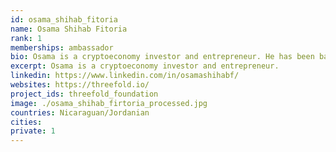 ```yaml
---
id: osama_shihab_fitoria
name: Osama Shihab Fitoria
rank: 1
memberships: ambassador
bio: Osama is a cryptoeconomy investor and entrepreneur. He has been based in the Middle East for 3 decades during which he led business expansion roles for global tech firms and founded e-commerce startups. Ambassador fell in love with Threefold ThreeFold's vision is an ambitious one is to create a neutral, efficient and affordable net. ThreeFold's team has already developed breakthrough technology which can and will enable this.
excerpt: Osama is a cryptoeconomy investor and entrepreneur.
linkedin: https://www.linkedin.com/in/osamashihabf/
websites: https://threefold.io/
project_ids: threefold_foundation
image: ./osama_shihab_firtoria_processed.jpg
countries: Nicaraguan/Jordanian
cities:
private: 1
---
```

